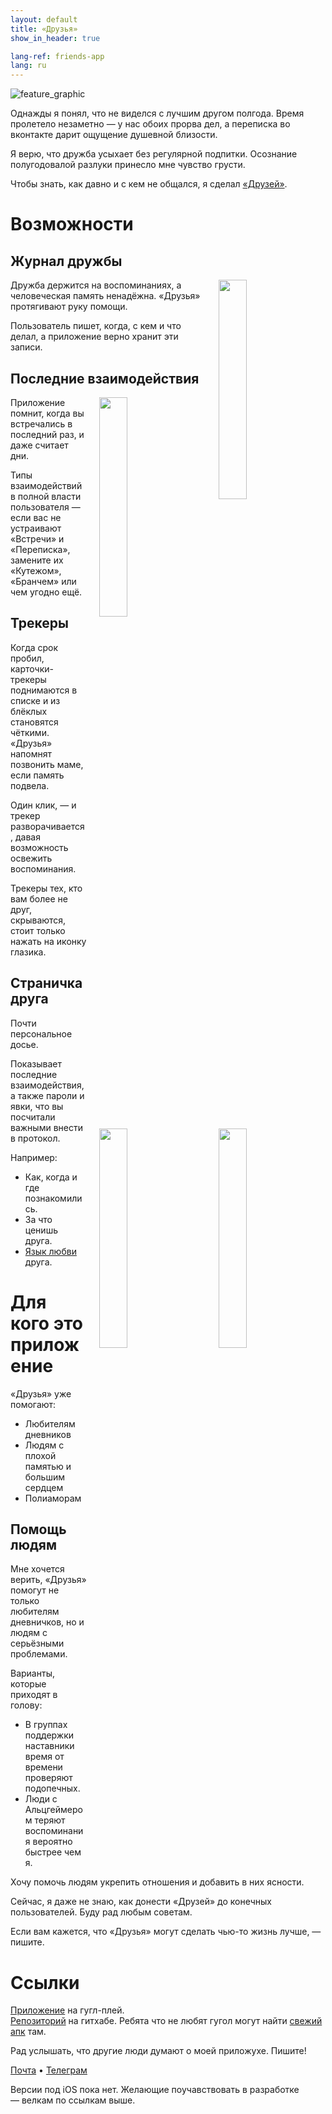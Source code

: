 ```yaml
---
layout: default
title: «Друзья»
show_in_header: true

lang-ref: friends-app
lang: ru
---
```


![feature_graphic]({{site.url}}/assets/friends-app/ru_feature_graphic.png)

Однажды я понял, что не виделся с лучшим другом полгода. Время пролетело незаметно — у нас обоих прорва дел, а переписка во вконтакте дарит ощущение душевной близости. 

Я верю, что дружба усыхает без регулярной подпитки. Осознание полугодовалой разлуки принесло мне чувство грусти.

Чтобы знать, как давно и с кем не общался, я сделал [«Друзей»](https://play.google.com/store/apps/details?id=com.trulden.friends).

# Возможности

## Журнал дружбы

<img style="float: right;" src="{{site.url}}/assets/friends-app/ru_journal_entries.png" width="30%" hspace="20">

Дружба держится на воспоминаниях, а человеческая память ненадёжна. «Друзья» протягивают руку помощи.

Пользователь пишет, когда, с кем и что делал, а приложение верно хранит эти записи. 

## Последние взаимодействия

<img style="float: right;" src="{{site.url}}/assets/friends-app/ru_tracker_entries.png" width="30%" hspace="20">

Приложение помнит, когда вы встречались в последний раз, и даже считает дни.

Типы взаимодействий в полной власти пользователя — если вас не устраивают «Встречи» и «Переписка», замените их «Кутежом», «Бранчем» или чем угодно ещё.

## Трекеры

Когда срок пробил, карточки-трекеры поднимаются в списке и из блёклых становятся чёткими. «Друзья» напомнят позвонить маме, если память подвела.

<img style="float: right;" src="{{site.url}}/assets/friends-app/ru_tracker.png" width="30%" hspace="20">

Один клик, — и трекер разворачивается, давая возможность освежить воспоминания.

Трекеры тех, кто вам более не друг, скрываются, стоит только нажать на иконку глазика. 

## Страничка друга

<img style="float: right;" src="{{site.url}}/assets/friends-app/ru_friend_entry.png" width="30%" hspace="20">

Почти персональное досье. 

Показывает последние взаимодействия, а также пароли и явки, что вы посчитали важными внести в протокол.

Например:
- Как, когда и где познакомились.
- За что ценишь друга.
- [Язык любви]({{site.url}}/5-love-languages) друга. 

# Для кого это приложение

«Друзья» уже помогают:  
- Любителям дневников 
- Людям с плохой памятью и большим сердцем
- Полиаморам

## Помощь людям

Мне хочется верить, «Друзья» помогут не только любителям дневничков, но и людям с серьёзными проблемами. 

Варианты, которые приходят в голову:  
- В группах поддержки наставники время от времени проверяют подопечных.   
- Люди с Альцгеймером теряют воспоминания вероятно быстрее чем я.  

Хочу помочь людям укрепить отношения и добавить в них ясности.

Сейчас, я даже не знаю, как донести «Друзей» до конечных пользователей. Буду рад любым советам. 

Если вам кажется, что «Друзья» могут сделать чью-то жизнь лучше, — пишите.

# Ссылки

[Приложение](https://play.google.com/store/apps/details?id=com.trulden.friends) на гугл-плей.               
[Репозиторий](https://github.com/kirillsmirnov1/Friends-reminder-android) на гитхабе. Ребята что не любят гугол могут найти [свежий апк](https://github.com/kirillsmirnov1/Friends-reminder-android/releases) там.

Рад услышать, что другие люди думают о моей приложухе. Пишите! 

[Почта](thegaldren@gmail.com) • [Телеграм](t.me/trulden) 

Версии под iOS пока нет. Желающие поучавствовать в разработке — велкам по ссылкам выше.